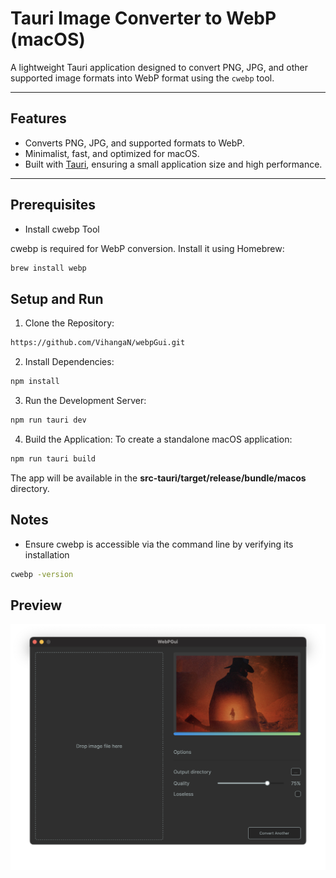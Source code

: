 

# Tauri Image Converter to WebP (macOS)

A lightweight Tauri application designed to convert PNG, JPG, and other supported image formats into WebP format using the `cwebp` tool.

---

## Features

- Converts PNG, JPG, and supported formats to WebP.
- Minimalist, fast, and optimized for macOS.
- Built with [Tauri](https://tauri.app/), ensuring a small application size and high performance.

---
## Prerequisites
* Install cwebp Tool

 cwebp is required for WebP conversion. Install it using Homebrew:
```bash
brew install webp
```
## Setup and Run

1. Clone the Repository:
```bash
https://github.com/VihangaN/webpGui.git
```
2. Install Dependencies:
```bash
npm install
```
3. Run the Development Server:
```bash
npm run tauri dev
```
4. Build the Application: To create a standalone macOS application:
```bash
npm run tauri build
```
The app will be available in the **src-tauri/target/release/bundle/macos** directory.

## Notes
* Ensure cwebp is accessible via the command line by verifying its installation
```bash
cwebp -version
```
## Preview
![preview](https://raw.githubusercontent.com/VihangaN/webpGui/refs/heads/main/public/preview.png)
